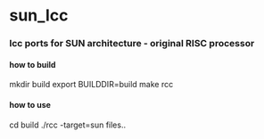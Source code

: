 # sun_lcc
### lcc ports for SUN architecture - original RISC processor

#### how to build

mkdir build
export BUILDDIR=build
make rcc

#### how to use
cd build
./rcc -target=sun files..

